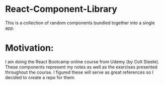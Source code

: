 # React-Component-Library

This is a collection of random components bundled together into a single app.

# Motivation:

I am doing the React Bootcamp online course from Udemy (by Colt Steele). These components represent my notes as well as the exercises presented throughout the course. I figured these will serve as great references so I decided to create a repo for them.